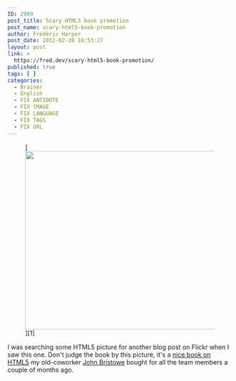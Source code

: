 ```yaml
---
ID: 2989
post_title: Scary HTML5 book promotion
post_name: scary-html5-book-promotion
author: Frédéric Harper
post_date: 2012-02-20 16:53:27
layout: post
link: >
  https://fred.dev/scary-html5-book-promotion/
published: true
tags: [ ]
categories:
  - Brainer
  - English
  - FIX ANTIDOTE
  - FIX IMAGE
  - FIX LANGUAGE
  - FIX TAGS
  - FIX URL
---
```

<figure>[<figcaption><img title="6376084845_935b7b6b75_b" src="http://fred.dev/wp-content/uploads/2012/02/6376084845_935b7b6b75_b.jpg" alt="" width="580" height="400" /></figcaption>][1]</figure>
I was searching some HTML5 picture for another blog post on Flickr when I saw this one. Don't judge the book by this picture, it's a <a href="https://www.amazon.ca/gp/product/0321784421/ref=as_li_ss_tl?ie=UTF8&tag=outofcomzon-20&linkCode=as2&camp=15121&creative=390961&creativeASIN=0321784421" target="_blank" rel="noopener noreferrer">nice book on HTML5</a> my old-coworker <a href="https://bristowe.com/" target="_blank" rel="noopener noreferrer">John Bristowe</a> bought for all the team members a couple of months ago.

 [1]: http://fred.dev/wp-content/uploads/2012/02/6376084845_935b7b6b75_b.jpg